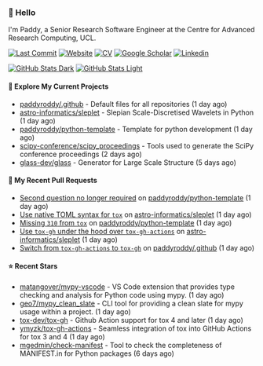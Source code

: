 ### 👋 Hello

I'm Paddy, a Senior Research Software Engineer at the Centre for Advanced
Research Computing, UCL.

[![Last Commit](https://img.shields.io/github/last-commit/paddyroddy/paddyroddy/main?label=updated)](https://github.com/paddyroddy)
[![Website](https://img.shields.io/badge/GitHub%20Pages-222?logo=githubpages&logoColor=fff&style=for-the-badge&style=flat)](https://paddyroddy.github.io)
[![CV](https://img.shields.io/badge/CV-PDF-pink.svg)](https://paddyroddy.github.io/cv)
[![Google Scholar](https://img.shields.io/badge/Google%20Scholar-4285F4?logo=googlescholar&logoColor=fff&style=for-the-badge&style=flat)](https://scholar.google.com/citations?user=OFigHUwAAAAJ)
[![Linkedin](https://img.shields.io/badge/LinkedIn-0A66C2?logo=linkedin&logoColor=fff&style=for-the-badge&style=flat)](https://www.linkedin.com/in/patrickjamesroddy)

[![GitHub Stats Dark](https://github-readme-stats-paddyroddy.vercel.app/api?username=paddyroddy&disable_animations=true&hide_border=true&hide_title=true&include_all_commits=true&rank_icon=github&show=prs_merged,reviews&show_icons=true&theme=tokyonight)](https://github.com/paddyroddy/paddyroddy#gh-dark-mode-only)
[![GitHub Stats Light](https://github-readme-stats-paddyroddy.vercel.app/api?username=paddyroddy&disable_animations=true&hide_border=true&hide_title=true&include_all_commits=true&rank_icon=github&show=prs_merged,reviews&show_icons=true&theme=default)](https://github.com/paddyroddy/paddyroddy#gh-light-mode-only)

#### 👷 Explore My Current Projects

- [paddyroddy/.github](https://github.com/paddyroddy/.github) - Default files for all repositories
  (1 day ago)
- [astro-informatics/sleplet](https://github.com/astro-informatics/sleplet) - Slepian Scale-Discretised Wavelets in Python
  (1 day ago)
- [paddyroddy/python-template](https://github.com/paddyroddy/python-template) - Template for python development
  (1 day ago)
- [scipy-conference/scipy_proceedings](https://github.com/scipy-conference/scipy_proceedings) - Tools used to generate the SciPy conference proceedings
  (2 days ago)
- [glass-dev/glass](https://github.com/glass-dev/glass) - Generator for Large Scale Structure
  (5 days ago)

#### 🔨 My Recent Pull Requests

- [Second question no longer required](https://github.com/paddyroddy/python-template/pull/179) on [paddyroddy/python-template](https://github.com/paddyroddy/python-template)
  (1 day ago)
- [Use native TOML syntax for `tox`](https://github.com/astro-informatics/sleplet/pull/421) on [astro-informatics/sleplet](https://github.com/astro-informatics/sleplet)
  (1 day ago)
- [Missing `310` from `tox`](https://github.com/paddyroddy/python-template/pull/178) on [paddyroddy/python-template](https://github.com/paddyroddy/python-template)
  (1 day ago)
- [Use `tox-gh` under the hood over `tox-gh-actions`](https://github.com/astro-informatics/sleplet/pull/420) on [astro-informatics/sleplet](https://github.com/astro-informatics/sleplet)
  (1 day ago)
- [Switch from `tox-gh-actions` to `tox-gh`](https://github.com/paddyroddy/.github/pull/256) on [paddyroddy/.github](https://github.com/paddyroddy/.github)
  (1 day ago)

#### ⭐ Recent Stars

- [matangover/mypy-vscode](https://github.com/matangover/mypy-vscode) - VS Code extension that provides type checking and analysis for Python code using mypy.
  (1 day ago)
- [geo7/mypy_clean_slate](https://github.com/geo7/mypy_clean_slate) - CLI tool for providing a clean slate for mypy usage within a project.
  (1 day ago)
- [tox-dev/tox-gh](https://github.com/tox-dev/tox-gh) - Github Action support for tox 4 and later
  (1 day ago)
- [ymyzk/tox-gh-actions](https://github.com/ymyzk/tox-gh-actions) - Seamless integration of tox into GitHub Actions for tox 3 and 4
  (1 day ago)
- [mgedmin/check-manifest](https://github.com/mgedmin/check-manifest) - Tool to check the completeness of MANIFEST.in for Python packages
  (6 days ago)
